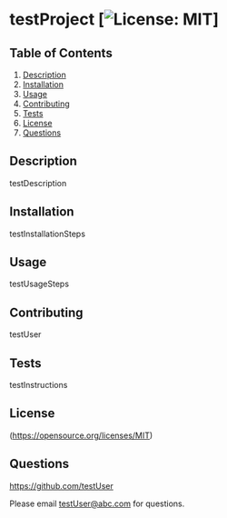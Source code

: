 
  # testProject [![License: MIT](https://img.shields.io/badge/License-MIT-yellow.svg)]

  ## Table of Contents
  1. [Description](#Description)
  2. [Installation](#Installation)
  3. [Usage](#Usage)
  4. [Contributing](#Contributing)
  5. [Tests](#Tests)
  6. [License](#License)
  7. [Questions](#Questions)

  ## Description
  testDescription

  ## Installation
  testInstallationSteps

  ## Usage
  testUsageSteps

  ## Contributing
  testUser

  ## Tests
  testInstructions

  ## License
  (https://opensource.org/licenses/MIT)
  
  ## Questions
  https://github.com/testUser

  Please email testUser@abc.com for questions.
